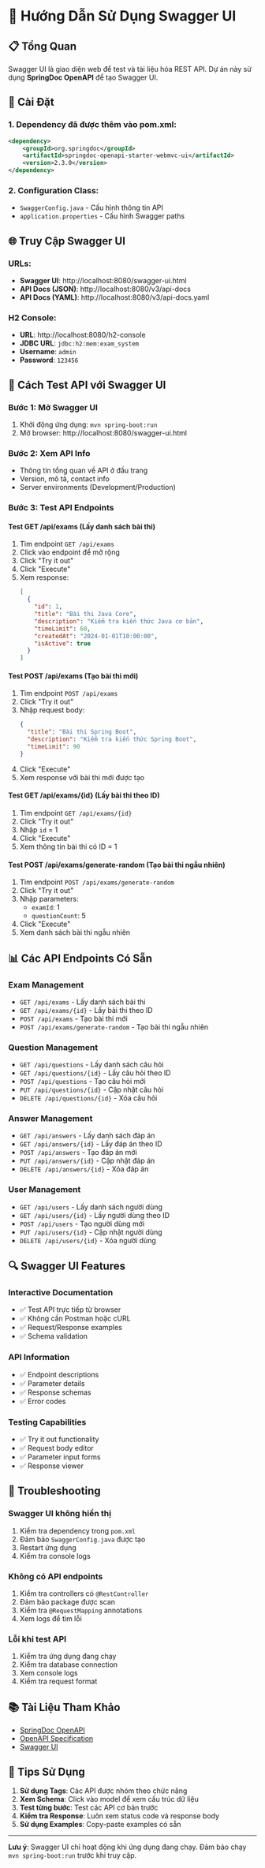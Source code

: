# 🚀 Hướng Dẫn Sử Dụng Swagger UI

## 📋 Tổng Quan

Swagger UI là giao diện web để test và tài liệu hóa REST API. Dự án này sử dụng **SpringDoc OpenAPI** để tạo Swagger UI.

## 🔧 Cài Đặt

### **1. Dependency đã được thêm vào pom.xml:**
```xml
<dependency>
    <groupId>org.springdoc</groupId>
    <artifactId>springdoc-openapi-starter-webmvc-ui</artifactId>
    <version>2.3.0</version>
</dependency>
```

### **2. Configuration Class:**
- `SwaggerConfig.java` - Cấu hình thông tin API
- `application.properties` - Cấu hình Swagger paths

## 🌐 Truy Cập Swagger UI

### **URLs:**
- **Swagger UI**: http://localhost:8080/swagger-ui.html
- **API Docs (JSON)**: http://localhost:8080/v3/api-docs
- **API Docs (YAML)**: http://localhost:8080/v3/api-docs.yaml

### **H2 Console:**
- **URL**: http://localhost:8080/h2-console
- **JDBC URL**: `jdbc:h2:mem:exam_system`
- **Username**: `admin`
- **Password**: `123456`

## 🧪 Cách Test API với Swagger UI

### **Bước 1: Mở Swagger UI**
1. Khởi động ứng dụng: `mvn spring-boot:run`
2. Mở browser: http://localhost:8080/swagger-ui.html

### **Bước 2: Xem API Info**
- Thông tin tổng quan về API ở đầu trang
- Version, mô tả, contact info
- Server environments (Development/Production)

### **Bước 3: Test API Endpoints**

#### **Test GET /api/exams (Lấy danh sách bài thi)**
1. Tìm endpoint `GET /api/exams`
2. Click vào endpoint để mở rộng
3. Click "Try it out"
4. Click "Execute"
5. Xem response:
   ```json
   [
     {
       "id": 1,
       "title": "Bài thi Java Core",
       "description": "Kiểm tra kiến thức Java cơ bản",
       "timeLimit": 60,
       "createdAt": "2024-01-01T10:00:00",
       "isActive": true
     }
   ]
   ```

#### **Test POST /api/exams (Tạo bài thi mới)**
1. Tìm endpoint `POST /api/exams`
2. Click "Try it out"
3. Nhập request body:
   ```json
   {
     "title": "Bài thi Spring Boot",
     "description": "Kiểm tra kiến thức Spring Boot",
     "timeLimit": 90
   }
   ```
4. Click "Execute"
5. Xem response với bài thi mới được tạo

#### **Test GET /api/exams/{id} (Lấy bài thi theo ID)**
1. Tìm endpoint `GET /api/exams/{id}`
2. Click "Try it out"
3. Nhập `id` = 1
4. Click "Execute"
5. Xem thông tin bài thi có ID = 1

#### **Test POST /api/exams/generate-random (Tạo bài thi ngẫu nhiên)**
1. Tìm endpoint `POST /api/exams/generate-random`
2. Click "Try it out"
3. Nhập parameters:
   - `examId`: 1
   - `questionCount`: 5
4. Click "Execute"
5. Xem danh sách bài thi ngẫu nhiên

## 📊 Các API Endpoints Có Sẵn

### **Exam Management**
- `GET /api/exams` - Lấy danh sách bài thi
- `GET /api/exams/{id}` - Lấy bài thi theo ID
- `POST /api/exams` - Tạo bài thi mới
- `POST /api/exams/generate-random` - Tạo bài thi ngẫu nhiên

### **Question Management**
- `GET /api/questions` - Lấy danh sách câu hỏi
- `GET /api/questions/{id}` - Lấy câu hỏi theo ID
- `POST /api/questions` - Tạo câu hỏi mới
- `PUT /api/questions/{id}` - Cập nhật câu hỏi
- `DELETE /api/questions/{id}` - Xóa câu hỏi

### **Answer Management**
- `GET /api/answers` - Lấy danh sách đáp án
- `GET /api/answers/{id}` - Lấy đáp án theo ID
- `POST /api/answers` - Tạo đáp án mới
- `PUT /api/answers/{id}` - Cập nhật đáp án
- `DELETE /api/answers/{id}` - Xóa đáp án

### **User Management**
- `GET /api/users` - Lấy danh sách người dùng
- `GET /api/users/{id}` - Lấy người dùng theo ID
- `POST /api/users` - Tạo người dùng mới
- `PUT /api/users/{id}` - Cập nhật người dùng
- `DELETE /api/users/{id}` - Xóa người dùng

## 🔍 Swagger UI Features

### **Interactive Documentation**
- ✅ Test API trực tiếp từ browser
- ✅ Không cần Postman hoặc cURL
- ✅ Request/Response examples
- ✅ Schema validation

### **API Information**
- ✅ Endpoint descriptions
- ✅ Parameter details
- ✅ Response schemas
- ✅ Error codes

### **Testing Capabilities**
- ✅ Try it out functionality
- ✅ Request body editor
- ✅ Parameter input forms
- ✅ Response viewer

## 🐛 Troubleshooting

### **Swagger UI không hiển thị**
1. Kiểm tra dependency trong `pom.xml`
2. Đảm bảo `SwaggerConfig.java` được tạo
3. Restart ứng dụng
4. Kiểm tra console logs

### **Không có API endpoints**
1. Kiểm tra controllers có `@RestController`
2. Đảm bảo package được scan
3. Kiểm tra `@RequestMapping` annotations
4. Xem logs để tìm lỗi

### **Lỗi khi test API**
1. Kiểm tra ứng dụng đang chạy
2. Kiểm tra database connection
3. Xem console logs
4. Kiểm tra request format

## 📚 Tài Liệu Tham Khảo

- [SpringDoc OpenAPI](https://springdoc.org/)
- [OpenAPI Specification](https://swagger.io/specification/)
- [Swagger UI](https://swagger.io/tools/swagger-ui/)

## 🎯 Tips Sử Dụng

1. **Sử dụng Tags**: Các API được nhóm theo chức năng
2. **Xem Schema**: Click vào model để xem cấu trúc dữ liệu
3. **Test từng bước**: Test các API cơ bản trước
4. **Kiểm tra Response**: Luôn xem status code và response body
5. **Sử dụng Examples**: Copy-paste examples có sẵn

---

**Lưu ý**: Swagger UI chỉ hoạt động khi ứng dụng đang chạy. Đảm bảo chạy `mvn spring-boot:run` trước khi truy cập.
